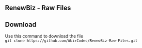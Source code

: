 ## RenewBiz - Raw Files




## Download
Use this command to download the file<br>
```git clone https://github.com/AbirCodes/RenewBiz-Raw-Files.git```
